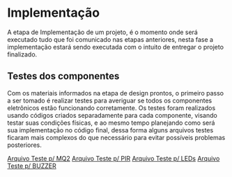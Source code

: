# Implementação

A etapa de Implementação de um projeto, é o momento onde será executado tudo que foi comunicado nas etapas anteriores, nesta fase a implementação estará sendo executada com o intuito de entregar o projeto finalizado. 

## Testes dos componentes

Com os materiais informados na etapa de design prontos, o primeiro passo a ser tomado é realizar testes para averiguar se todos os componentes eletrônicos estão funcionando corretamente. Os testes foram realizados usando códigos criados separadamente para cada componente, visando testar suas condições físicas, e ao mesmo tempo planejando como será sua implementação no código final, dessa forma alguns arquivos testes ficaram mais complexos do que necessário para evitar possíveis problemas posteriores.

[Arquivo Teste p/ MQ2](https://github.com/Yuri-m-b/Projeto-Integrador-2-Yuri.B/tree/main/Codigo%20Teste%20para%20Componentes/TESTE_MQ2)
[Arquivo Teste p/ PIR](https://github.com/Yuri-m-b/Projeto-Integrador-2-Yuri.B/tree/main/Codigo%20Teste%20para%20Componentes/Teste_PIR)
[Arquivo Teste p/ LEDs](https://github.com/Yuri-m-b/Projeto-Integrador-2-Yuri.B/tree/main/Codigo%20Teste%20para%20Componentes/TESTE_6LED)
[Arquivo Teste p/ BUZZER](https://github.com/Yuri-m-b/Projeto-Integrador-2-Yuri.B/tree/main/Codigo%20Teste%20para%20Componentes/TESTE_BUZZER)

